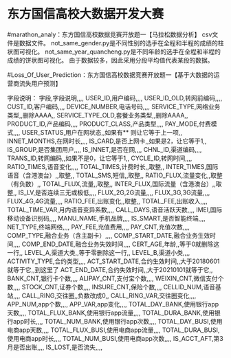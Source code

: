 # 东方国信高校大数据开发大赛

#marathon_analy：东方国信高校数据竞赛开放题一【马拉松数据分析】
csv文件是数据文件。
not_same_gender.py是不同性别的选手在全程和半程的成绩的柱状图可视化。
not_same_year_quancheng.py是不同年龄的选手在全程和半程的成绩的饼状图可视化。
由于数据较多，因此采用分段平均值代表某段的数据。

#Loss_Of_User_Prediction：东方国信高校数据竞赛开放题一【基于大数据的运营商流失用户预测】

字段说明：
字段,字段说明,,,,
USER_ID,用户编码,,,,
USER_ID_OLD,转网前编码,,,,
CUST_ID,客户编码,,,,
DEVICE_NUMBER,电话号码,,,,
SERVICE_TYPE,网络业务类型,,删除AAAA,,
SERVICE_TYPE_OLD,套餐业务类型,,删除AAAA,,
PRODUCT_ID,产品编码,,,,
PRODUCT_CLASS,产品类型,,,,
PAY_MODE,付费模式,,,,
USER_STATUS,用户在网状态,,如果有** 则让它等于上一项,,
INNET_MONTHS,在网时长,,,,
IS_CARD,是否上网卡,,如果是2，让它等于1,,
IS_GROUP,是否集团用户,,,,
IS_INNET,是否在网,,,,
CHNL_ID,渠道编码,,,,
TRANS_ID,转网编码,,如果不是0，让它等于1,,
CYCLE_ID,转网时间,,,,
RATIO_TIMES,语音变化,,,,
TOTAL_TIMES,计费时长,,取整,,
INTER_TIMES,国际语音（含港澳台）,,取整,,
TOTAL_SMS,短信,,取整,,
RATIO_FLUX,流量变化,,取整（有负数）,,
TOTAL_FLUX,流量,,取整,,
INTER_FLUX,国际流量（含港澳台）,,取整,,
IS_LV,是否连续三无或极低,,,,
FLUX_2G,2G流量,,,,
FLUX_3G,3G流量,,,,
FLUX_4G,4G流量,,,,
RATIO_FEE,出账变化,,取整,,
TOTAL_FEE,出账收入,,,,
TOTAL_TIME_VAR,月内语音变异系数,,,,
CALL_DAYS,语音活跃天数,,,,
IMEI,国际移动设备识别码,,,,
MANU_NAME,手机品牌,,,,
IS_SMART,是否智能终端,,,,
NET_TYPE,终端网络,,,,
PAY_FEE,充值费用,,,,
PAY_CNT,充值次数,,,,
COMP_TYPE,融合业务（含主副卡）,,,,
COMP_START_DATE,融合业务生效时间,,,,
COMP_END_DATE,融合业务失效时间,,,,
CERT_AGE,年龄,,等于0就删除这一行,,
LEVEL_A,渠道大类,,等于零删除这一行,,
LEVEL_B,渠道小类,,,,
ACTIVITY_TYPE,合约类型,,,,
ACT_START_DATE,合约生效时间,,大于20180601就等于它,,到这里了
ACT_END_DATE,合约失效时间,,大于20210101就等于它,,
BANK_CNT,银行卡个数,,,,
ALIPAY_CNT,支付宝个数,,,,
WEIXIN_CNT,微信支付个数,,,,
STOCK_CNT,证券个数,,,,
INSURE_CNT,保险个数,,,,
CELLID_NUM,语音基站,,,,
CALL_RING,交往圈,,负数改成0,,
CALL_RING_VAR,交往圈变化,,,,
APP_NUM,app个数,,,,
APP_VAR,app变化,,,,
TOTAL_DAY_BANK,使用银行app天数,,,,
TOTAL_FLUX_BANK,使用银行app流量,,,,
TOTAL_DURA_BANK,使用银行app时长,,,,
TOTAL_NUM_BANK,使用银行app次数,,,,
TOTAL_DAY_BUSI,使用电商app天数,,,,
TOTAL_FLUX_BUSI,使用电商app流量,,,,
TOTAL_DURA_BUSI,使用电商app时长,,,,
TOTAL_NUM_BUSI,使用电商app次数,,,,
IS_ACCT_AFT,第3月是否出账,,,,
IS_LOST,是否流失,,,,

